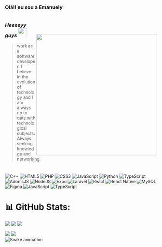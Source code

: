### Olá!! eu sou a Emanuely 

#

<img style="margin-top: 40px;" align="right" width="400px" src="https://78.media.tumblr.com/50d43db43843a7dc2fbb93c660a1d0dc/tumblr_ozar2dfRQI1rh3rypo1_1280.gif">

### _Heeeeyy guys_ <img src="https://media.giphy.com/media/fvT2uzkzsSWmmkvl5g/giphy.gif" width="30px">


>  work as a software developer. I believe in the evolution of technology and I am always up to date with technological subjects. Always seeking knowledge and networking. 


#

 ![C++](https://img.shields.io/badge/c++-%2300599C.svg?style=for-the-badge&logo=c%2B%2B&logoColor=white) 
 ![HTML5](https://img.shields.io/badge/html5-%23E34F26.svg?style=for-the-badge&logo=html5&logoColor=white) 
 ![PHP](https://img.shields.io/badge/php-%23777BB4.svg?style=for-the-badge&logo=php&logoColor=white) 
 ![CSS3](https://img.shields.io/badge/css3-%231572B6.svg?style=for-the-badge&logo=css3&logoColor=white) 
 ![JavaScript](https://img.shields.io/badge/javascript-%23323330.svg?style=for-the-badge&logo=javascript&logoColor=%23F7DF1E) 
 ![Python](https://img.shields.io/badge/python-3670A0?style=for-the-badge&logo=python&logoColor=ffdd54) 
 ![TypeScript](https://img.shields.io/badge/typescript-%23007ACC.svg?style=for-the-badge&logo=typescript&logoColor=white) 
 ![AdonisJS](https://img.shields.io/badge/adonisjs-%23220052.svg?style=for-the-badge&logo=adonisjs&logoColor=white) 
 ![NodeJS](https://img.shields.io/badge/node.js-6DA55F?style=for-the-badge&logo=node.js&logoColor=white) 
 ![Expo](https://img.shields.io/badge/expo-1C1E24?style=for-the-badge&logo=expo&logoColor=#D04A37) 
 ![Laravel](https://img.shields.io/badge/laravel-%23FF2D20.svg?style=for-the-badge&logo=laravel&logoColor=white) 
 ![React](https://img.shields.io/badge/react-%2320232a.svg?style=for-the-badge&logo=react&logoColor=%2361DAFB) 
 ![React Native](https://img.shields.io/badge/react_native-%2320232a.svg?style=for-the-badge&logo=react&logoColor=%2361DAFB) 
 ![MySQL](https://img.shields.io/badge/mysql-%2300000f.svg?style=for-the-badge&logo=mysql&logoColor=white) 
 ![Figma](https://img.shields.io/badge/figma-%23F24E1E.svg?style=for-the-badge&logo=figma&logoColor=white) 
 ![JavaScript](https://img.shields.io/badge/javascript-%23323330.svg?style=for-the-badge&logo=javascript&logoColor=%23F7DF1E)
 ![TypeScript](https://img.shields.io/badge/typescript-%23007ACC.svg?style=for-the-badge&logo=typescript&logoColor=white)
 

##

# 📊 GitHub Stats:
![](https://github-readme-stats.vercel.app/api?username=naiynull&theme=monokai&hide_border=false&include_all_commits=false&count_private=false)
![](https://github-readme-streak-stats.herokuapp.com/?user=naiynull&theme=monokai&hide_border=false)
![](https://github-readme-stats.vercel.app/api/top-langs/?username=naiynull&theme=monokai&hide_border=false&include_all_commits=false&count_private=false&layout=compact)


<div>
 <a href="https://www.instagram.com/nay_null/" target="_blank"><img src="https://img.shields.io/badge/Instagram-E4405F?style=for-the-badge&logo=instagram&logoColor=white"></a>
  <a href="manuborges011@gmail.com" target="_blank"><img src="https://img.shields.io/badge/Gmail-D14836?style=for-the-badge&logo=gmail&logoColor=white"></a>
</div>




<img src="https://github.com/giovana-simas/giovana-simas/blob/main/snake.svg" alt="Snake animation" />

          
     
          
          
